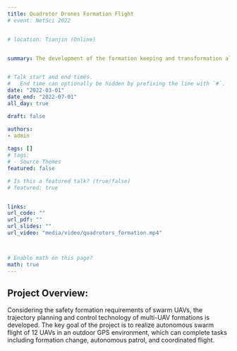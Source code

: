 ```yaml
---
title: Quadrotor Drones Formation Flight
# event: NetSci 2022


# location: Tianjin (Online)


summary: The development of the formation keeping and transformation algorithm for quadrotor drones.


# Talk start and end times.
#   End time can optionally be hidden by prefixing the line with `#`.
date: "2022-03-01"
date_end: "2022-07-01"
all_day: true

draft: false

authors: 
- admin
  
tags: []
# tags:
# - Source Themes
featured: false

# Is this a featured talk? (true/false)
# featured: true


links:
url_code: ""
url_pdf: ""
url_slides: ""
url_video: "media/video/quadrotors_formation.mp4"



# Enable math on this page?
math: true
---
```


## Project Overview:

Considering the safety formation requirements of swarm UAVs, the trajectory planning and control technology of multi-UAV formations is developed. The key goal of the project is to realize autonomous swarm flight of 12 UAVs in an outdoor GPS environment, which can complete tasks including formation change, autonomous patrol, and coordinated flight.

